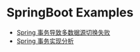 # SpringBoot Examples
* [Spring 事务导致多数据源切换失败](docs/multi-datasource.md)
* [Spring 事务实现分析](docs/spring-transactional-analysis.md)
